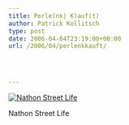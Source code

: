 ```yaml
---
title: Perle(nk| K)auf(t)
author: Patrick Kollitsch
type: post
date: 2006-04-04T23:19:00+00:00
url: /2006/04/perlenkkauft/




---
```

<div class="flickr">
  <a href="http://www.flickr.com/photos/schreibblogade/123562170/" title="Nathon Street Life"><img src="//static.flickr.com/40/123562170_64f2a17e61.jpg" alt="Nathon Street Life" /></a></p> 
  
  <p>
    Nathon Street Life
  </p>
</div>